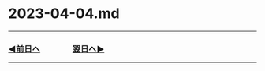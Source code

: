 # 2023-04-04.md

---

### [◀️前日へ](https://github.com/yuasys/chatty-journal/blob/main/2023/04/2023-04-03.md)&emsp;&emsp;&emsp;&emsp;[翌日へ▶️](https://github.com/yuasys/chatty-journal/blob/main/2023/04/2023-04-05.md)

---
